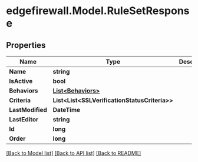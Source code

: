 # edgefirewall.Model.RuleSetResponse

## Properties

Name | Type | Description | Notes
------------ | ------------- | ------------- | -------------
**Name** | **string** |  | [optional] 
**IsActive** | **bool** |  | [optional] 
**Behaviors** | [**List&lt;Behaviors&gt;**](Behaviors.md) |  | [optional] 
**Criteria** | **List&lt;List&lt;SSLVerificationStatusCriteria&gt;&gt;** |  | [optional] 
**LastModified** | **DateTime** |  | [optional] 
**LastEditor** | **string** |  | [optional] 
**Id** | **long** |  | [optional] 
**Order** | **long** |  | [optional] 

[[Back to Model list]](../README.md#documentation-for-models) [[Back to API list]](../README.md#documentation-for-api-endpoints) [[Back to README]](../README.md)

